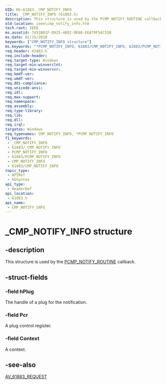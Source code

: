 ```yaml
---
UID: NS:61883._CMP_NOTIFY_INFO
title: _CMP_NOTIFY_INFO (61883.h)
description: This structure is used by the PCMP_NOTIFY_ROUTINE callback.
old-location: ieee\cmp_notify_info.htm
tech.root: IEEE
ms.assetid: 7451B01F-D925-4882-9E6B-EEA79F54C55B
ms.date: 02/15/2018
keywords: ["CMP_NOTIFY_INFO structure"]
ms.keywords: "*PCMP_NOTIFY_INFO, 61883/CMP_NOTIFY_INFO, 61883/PCMP_NOTIFY_INFO, CMP_NOTIFY_INFO, CMP_NOTIFY_INFO structure [Buses], IEEE.cmp_notify_info, PCMP_NOTIFY_INFO, PCMP_NOTIFY_INFO structure pointer [Buses], _CMP_NOTIFY_INFO"
req.header: 61883.h
req.include-header: 
req.target-type: Windows
req.target-min-winverclnt: 
req.target-min-winversvr: 
req.kmdf-ver: 
req.umdf-ver: 
req.ddi-compliance: 
req.unicode-ansi: 
req.idl: 
req.max-support: 
req.namespace: 
req.assembly: 
req.type-library: 
req.lib: 
req.dll: 
req.irql: 
targetos: Windows
req.typenames: CMP_NOTIFY_INFO, *PCMP_NOTIFY_INFO
f1_keywords:
 - _CMP_NOTIFY_INFO
 - 61883/_CMP_NOTIFY_INFO
 - PCMP_NOTIFY_INFO
 - 61883/PCMP_NOTIFY_INFO
 - CMP_NOTIFY_INFO
 - 61883/CMP_NOTIFY_INFO
topic_type:
 - APIRef
 - kbSyntax
api_type:
 - HeaderDef
api_location:
 - 61883.h
api_name:
 - CMP_NOTIFY_INFO
---
```


# _CMP_NOTIFY_INFO structure


## -description

This structure is used by the <a href="/windows-hardware/drivers/ddi/61883/nc-61883-pcmp_notify_routine">PCMP_NOTIFY_ROUTINE</a> callback.

## -struct-fields

### -field hPlug

The handle of a plug for the notification.

### -field Pcr

A plug control register.

### -field Context

A context.

## -see-also

<a href="/windows-hardware/drivers/ddi/61883/ns-61883-_av_61883_request">AV_61883_REQUEST</a>